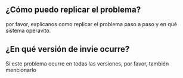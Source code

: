 ## ¿Cómo puedo replicar el problema?
por favor, explicanos como replicar el problema paso a paso y en qué sistema operavito.
## ¿En qué versión de invie ocurre?
Si este problema ocurre en todas las versiones, por favor, también mencionarlo

